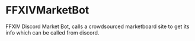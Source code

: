 # FFXIVMarketBot
FFXIV Discord Market Bot, calls a crowdsourced marketboard site to get its info which can be called from discord.
